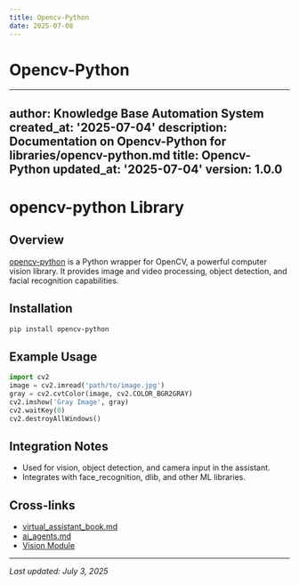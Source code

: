 ```yaml
---
title: Opencv-Python
date: 2025-07-08
---
```


# Opencv-Python

---
author: Knowledge Base Automation System
created_at: '2025-07-04'
description: Documentation on Opencv-Python for libraries/opencv-python.md
title: Opencv-Python
updated_at: '2025-07-04'
version: 1.0.0
---

# opencv-python Library

## Overview
[opencv-python](https://pypi.org/project/opencv-python/) is a Python wrapper for OpenCV, a powerful computer vision library. It provides image and video processing, object detection, and facial recognition capabilities.

## Installation
```sh
pip install opencv-python
```

## Example Usage
```python
import cv2
image = cv2.imread('path/to/image.jpg')
gray = cv2.cvtColor(image, cv2.COLOR_BGR2GRAY)
cv2.imshow('Gray Image', gray)
cv2.waitKey(0)
cv2.destroyAllWindows()
```

## Integration Notes
- Used for vision, object detection, and camera input in the assistant.
- Integrates with face_recognition, dlib, and other ML libraries.

## Cross-links
- [virtual_assistant_book.md](../virtual_assistant_book.md)
- [ai_agents.md](../ai_agents.md)
- [Vision Module](../../src/vision/README.md)

---
_Last updated: July 3, 2025_
